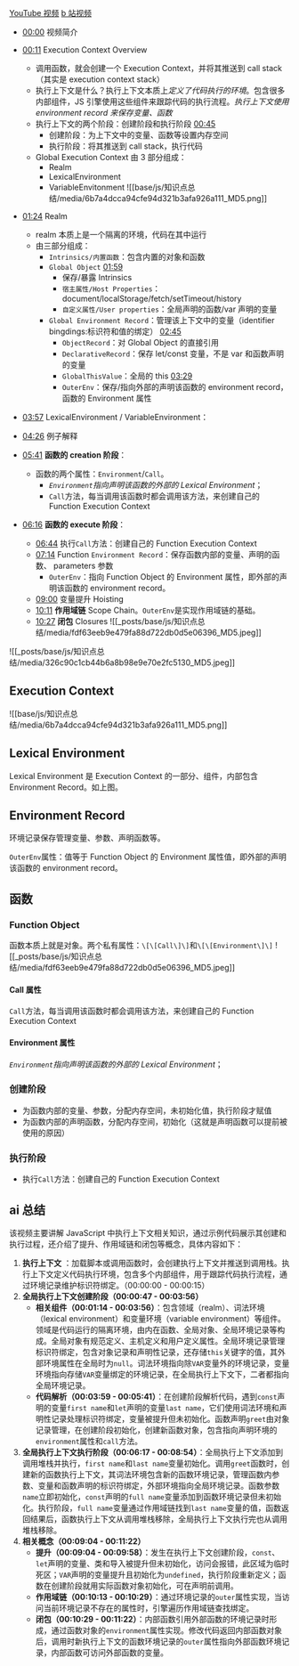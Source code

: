 [YouTube 视频](https://www.youtube.com/watch?v=zdGfo6I1yrA&ab_channel=LydiaHallie)
[b 站视频](https://www.bilibili.com/video/BV16w4m197PV/?spm_id_from=333.999.0.0&vd_source=22af953ea4c09540ad1966711a2d53f0)

- [00:00](https://www.bilibili.com/video/BV16w4m197PV/?t=0.108247#t=0.11) 视频简介
- [00:11](https://www.bilibili.com/video/BV16w4m197PV/?t=11.645425#t=11.65) Execution Context Overview
  - 调用函数，就会创建一个 Execution Context，并将其推送到 call stack（其实是 execution context stack）
  - 执行上下文是什么？执行上下文本质上*定义了代码执行的环境*。包含很多内部组件，JS 引擎使用这些组件来跟踪代码的执行流程。_执行上下文使用 environment record 来保存变量、函数_
  - 执行上下文的两个阶段：创建阶段和执行阶段 [00:45](https://www.bilibili.com/video/BV16w4m197PV/?t=45.180927#t=45.18)
    - 创建阶段：为上下文中的变量、函数等设置内存空间
    - 执行阶段：将其推送到 call stack，执行代码
  - Global Execution Context 由 3 部分组成： 
	  - Realm 
	  - LexicalEnvironment 
	  - VariableEnvitonment
    ![[base/js/知识点总结/media/6b7a4dcca94cfe94d321b3afa926a111_MD5.png]]
- [01:24](https://www.bilibili.com/video/BV16w4m197PV/?t=84.613012#t=01:24.61) Realm
  - realm 本质上是一个隔离的环境，代码在其中运行
  - 由三部分组成：
    - `Intrinsics/内置函数`：包含内置的对象和函数
    - `Global Object` [01:59](https://www.bilibili.com/video/BV16w4m197PV/?t=119.898017#t=01:59.90)
      - 保存/暴露 Intrinsics
      - `宿主属性/Host Properties`： document/localStorage/fetch/setTimeout/history
      - `自定义属性/User properties`：全局声明的函数/var 声明的变量
    - `Global Environment Record`：管理该上下文中的变量（identifier bingdings:标识符和值的绑定） [02:45](https://www.bilibili.com/video/BV16w4m197PV/?t=165.269302#t=02:45.27)
      - `ObjectRecord`：对 Global Object 的直接引用
      - `DeclarativeRecord`：保存 let/const 变量，不是 var 和函数声明的变量
      - `GlobalThisValue`：全局的 this [03:29](https://www.bilibili.com/video/BV16w4m197PV/?t=209.731061#t=03:29.73)
      - `OuterEnv`：保存/指向外部的声明该函数的 environment record，函数的 Environment 属性
- [03:57](https://www.bilibili.com/video/BV16w4m197PV/?t=237.500098#t=03:57.50) LexicalEnvironment / VariableEnvironment：
- [04:26](https://www.bilibili.com/video/BV16w4m197PV/?t=266.597824#t=04:26.60) 例子解释

- [05:41](https://www.bilibili.com/video/BV16w4m197PV/?t=341.015584#t=05:41.02) **函数的 creation 阶段**： 
	- 函数的两个属性：`Environment`/`Call`。
		- _`Environment`指向声明该函数的外部的 Lexical Environment_；
		- `Call`方法，每当调用该函数时都会调用该方法，来创建自己的 Function Execution Context
- [06:16](https://www.bilibili.com/video/BV16w4m197PV/?t=376.839284#t=06:16.84) **函数的 execute 阶段**：
    - [06:44](https://www.bilibili.com/video/BV16w4m197PV/?t=404.722898#t=06:44.72) 执行`Call`方法：创建自己的 Function Execution Context
    - [07:14](https://www.bilibili.com/video/BV16w4m197PV/?t=434.361555#t=07:14.36) Function `Environment Record`：保存函数内部的变量、声明的函数、 parameters 参数
		- `OuterEnv`：指向 Function Object 的 Environment 属性，即外部的声明该函数的 environment record。
    - [09:00](https://www.bilibili.com/video/BV16w4m197PV/?t=540.666144#t=09:00.67) 变量提升 Hoisting
    - [10:11](https://www.bilibili.com/video/BV16w4m197PV/?t=611.420751#t=10:11.42) **作用域链** Scope Chain。`OuterEnv`是实现作用域链的基础。
    - [10:27](https://www.bilibili.com/video/BV16w4m197PV/?t=627.557933#t=10:27.56) **闭包** Closures
![[_posts/base/js/知识点总结/media/fdf63eeb9e479fa88d722db0d5e06396_MD5.jpeg]]

![[_posts/base/js/知识点总结/media/326c90c1cb44b6a8b98e9e70e2fc5130_MD5.jpeg]]

## Execution Context
![[base/js/知识点总结/media/6b7a4dcca94cfe94d321b3afa926a111_MD5.png]]


## Lexical Environment
Lexical Environment 是 Execution Context 的一部分、组件，内部包含 Environment Record。如上图。

## Environment Record

环境记录保存管理变量、参数、声明函数等。

`OuterEnv`属性：值等于 Function Object 的 Environment 属性值，即外部的声明该函数的 environment record。

## 函数
### Function Object
函数本质上就是对象。两个私有属性：`\[\[Call\]\]`和`\[\[Environment\]\]`
![[_posts/base/js/知识点总结/media/fdf63eeb9e479fa88d722db0d5e06396_MD5.jpeg]]

#### Call 属性
`Call`方法，每当调用该函数时都会调用该方法，来创建自己的 Function Execution Context


#### Environment 属性
_`Environment`指向声明该函数的外部的 Lexical Environment_；


### 创建阶段
- 为函数内部的变量、参数，分配内存空间，未初始化值，执行阶段才赋值
- 为函数内部的声明函数，分配内存空间，初始化（这就是声明函数可以提前被使用的原因）

### 执行阶段
- 执行`Call`方法：创建自己的 Function Execution Context


## ai 总结

该视频主要讲解 JavaScript 中执行上下文相关知识，通过示例代码展示其创建和执行过程，还介绍了提升、作用域链和闭包等概念，具体内容如下：

1. **执行上下文** ：加载脚本或调用函数时，会创建执行上下文并推送到调用栈。执行上下文定义代码执行环境，包含多个内部组件，用于跟踪代码执行流程，通过环境记录维护标识符绑定。（00:00:00 - 00:00:15）
2. **全局执行上下文创建阶段（00:00:47 - 00:03:56）**
   - **相关组件（00:01:14 - 00:03:56）**：包含领域（realm）、词法环境（lexical environment）和变量环境（variable environment）等组件。领域是代码运行的隔离环境，由内在函数、全局对象、全局环境记录等构成。全局对象有规范定义、主机定义和用户定义属性。全局环境记录管理标识符绑定，包含对象记录和声明性记录，还存储`this`关键字的值，其外部环境属性在全局时为`null`。词法环境指向除`VAR`变量外的环境记录，变量环境指向存储`VAR`变量绑定的环境记录，在全局执行上下文下，二者都指向全局环境记录。
   - **代码解析（00:03:59 - 00:05:41）**：在创建阶段解析代码，遇到`const`声明的变量`first name`和`let`声明的变量`last name`，它们使用词法环境和声明性记录处理标识符绑定，变量被提升但未初始化。函数声明`greet`由对象记录管理，在创建阶段初始化，创建新函数对象，包含指向声明环境的`environment`属性和`call`方法。
3. **全局执行上下文执行阶段（00:06:17 - 00:08:54）**：全局执行上下文添加到调用堆栈并执行，`first name`和`last name`变量初始化。调用`greet`函数时，创建新的函数执行上下文，其词法环境包含新的函数环境记录，管理函数内参数、变量和函数声明的标识符绑定，外部环境指向全局环境记录。函数参数`name`立即初始化，`const`声明的`full name`变量添加到函数环境记录但未初始化。执行阶段，`full name`变量通过作用域链找到`last name`变量的值，函数返回结果后，函数执行上下文从调用堆栈移除，全局执行上下文执行完也从调用堆栈移除。
4. **相关概念（00:09:04 - 00:11:22）**
   - **提升（00:09:04 - 00:09:58）**：发生在执行上下文创建阶段，`const`、`let`声明的变量、类和导入被提升但未初始化，访问会报错，此区域为临时死区；`VAR`声明的变量提升且初始化为`undefined`，执行阶段重新定义；函数在创建阶段就用实际函数对象初始化，可在声明前调用。
   - **作用域链（00:10:13 - 00:10:29）**：通过环境记录的`outer`属性实现，当访问当前环境记录不存在的属性时，引擎遍历作用域链查找绑定。
   - **闭包（00:10:29 - 00:11:22）**：内部函数引用外部函数的环境记录时形成，通过函数对象的`environment`属性实现。修改代码返回内部函数对象后，调用时新执行上下文的函数环境记录的`outer`属性指向外部函数环境记录，内部函数可访问外部函数的变量。

